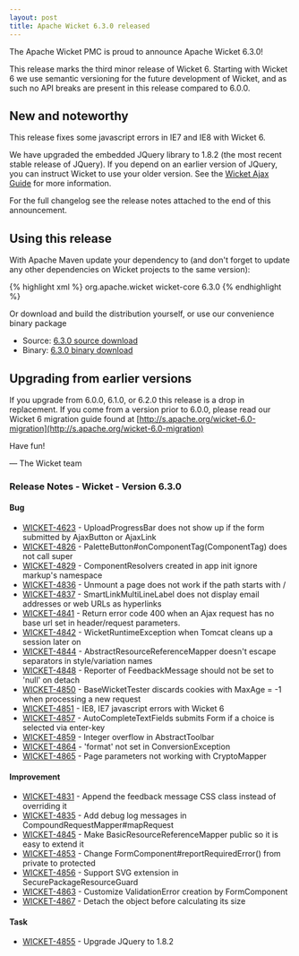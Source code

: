 ```yaml
---
layout: post
title: Apache Wicket 6.3.0 released
---
```


The Apache Wicket PMC is proud to announce Apache Wicket 6.3.0!

This release marks the third minor release of Wicket 6. Starting
with Wicket 6 we use semantic versioning for the future development of
Wicket, and as such no API breaks are present in this release compared
to 6.0.0.

New and noteworthy
------------------

This release fixes some javascript errors in IE7 and IE8 with Wicket 6.

We have upgraded the embedded JQuery library to 1.8.2 (the most recent
stable release of JQuery). If you depend on an earlier version of
JQuery, you can instruct Wicket to use your older version. See the
[Wicket Ajax Guide](https://cwiki.apache.org/confluence/display/WICKET/Wicket+Ajax#WicketAjax-Configuration)
for more information.

For the full changelog see the release notes attached to the end of
this announcement.

Using this release
------------------

With Apache Maven update your dependency to (and don't forget to
update any other dependencies on Wicket projects to the same version):

{% highlight xml %}
<dependency>
    <groupId>org.apache.wicket</groupId>
    <artifactId>wicket-core</artifactId>
    <version>6.3.0</version>
</dependency>
{% endhighlight %}

Or download and build the distribution yourself, or use our
convenience binary package

 * Source: [6.3.0 source download](http://www.apache.org/dyn/closer.cgi/wicket/6.3.0)
 * Binary: [6.3.0 binary download](http://www.apache.org/dyn/closer.cgi/wicket/6.3.0/binaries)

Upgrading from earlier versions
-------------------------------

If you upgrade from 6.0.0, 6.1.0, or 6.2.0 this release is a drop in 
replacement. If you come from a version prior to 6.0.0, please 
read our Wicket 6 migration guide found at [http://s.apache.org/wicket-6.0-migration](http://s.apache.org/wicket-6.0-migration)

Have fun!

— The Wicket team


### Release Notes - Wicket - Version 6.3.0

#### Bug

 * [WICKET-4623](https://issues.apache.org/jira/browse/WICKET-4623) - UploadProgressBar does not show up if the form submitted by AjaxButton or AjaxLink
 * [WICKET-4826](https://issues.apache.org/jira/browse/WICKET-4826) - PaletteButton#onComponentTag(ComponentTag) does not call super
 * [WICKET-4829](https://issues.apache.org/jira/browse/WICKET-4829) - ComponentResolvers created in app init ignore markup's namespace
 * [WICKET-4836](https://issues.apache.org/jira/browse/WICKET-4836) - Unmount a page does not work if the path starts with /
 * [WICKET-4837](https://issues.apache.org/jira/browse/WICKET-4837) - SmartLinkMultiLineLabel does not display email addresses or web URLs as hyperlinks
 * [WICKET-4841](https://issues.apache.org/jira/browse/WICKET-4841) - Return error code 400 when an Ajax request has no base url set in header/request parameters.
 * [WICKET-4842](https://issues.apache.org/jira/browse/WICKET-4842) - WicketRuntimeException when Tomcat cleans up a session later on
 * [WICKET-4844](https://issues.apache.org/jira/browse/WICKET-4844) - AbstractResourceReferenceMapper doesn't escape separators in style/variation names
 * [WICKET-4848](https://issues.apache.org/jira/browse/WICKET-4848) - Reporter of FeedbackMessage should not be set to 'null' on detach
 * [WICKET-4850](https://issues.apache.org/jira/browse/WICKET-4850) - BaseWicketTester discards cookies with MaxAge = -1 when processing a new request
 * [WICKET-4851](https://issues.apache.org/jira/browse/WICKET-4851) - IE8, IE7 javascript errors with Wicket 6
 * [WICKET-4857](https://issues.apache.org/jira/browse/WICKET-4857) - AutoCompleteTextFields submits Form if a choice is selected via enter-key
 * [WICKET-4859](https://issues.apache.org/jira/browse/WICKET-4859) - Integer overflow in AbstractToolbar
 * [WICKET-4864](https://issues.apache.org/jira/browse/WICKET-4864) - 'format' not set in ConversionException
 * [WICKET-4865](https://issues.apache.org/jira/browse/WICKET-4865) - Page parameters not working with CryptoMapper

#### Improvement

 * [WICKET-4831](https://issues.apache.org/jira/browse/WICKET-4831) - Append the feedback message CSS class instead of overriding it
 * [WICKET-4835](https://issues.apache.org/jira/browse/WICKET-4835) - Add debug log messages in CompoundRequestMapper#mapRequest
 * [WICKET-4845](https://issues.apache.org/jira/browse/WICKET-4845) - Make BasicResourceReferenceMapper public so it is easy to extend it
 * [WICKET-4853](https://issues.apache.org/jira/browse/WICKET-4853) - Change FormComponent#reportRequiredError() from private to protected
 * [WICKET-4856](https://issues.apache.org/jira/browse/WICKET-4856) - Support SVG extension in SecurePackageResourceGuard
 * [WICKET-4863](https://issues.apache.org/jira/browse/WICKET-4863) - Customize ValidationError creation by FormComponent
 * [WICKET-4867](https://issues.apache.org/jira/browse/WICKET-4867) - Detach the object before calculating its size

#### Task

 * [WICKET-4855](https://issues.apache.org/jira/browse/WICKET-4855) - Upgrade JQuery to 1.8.2
